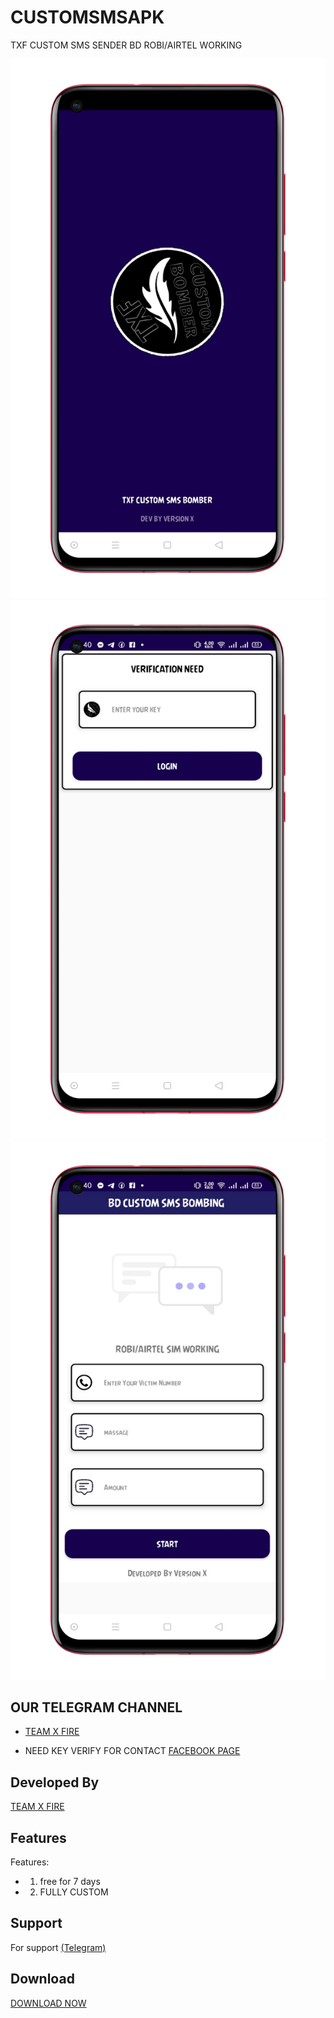 # CUSTOMSMSAPK

  TXF CUSTOM SMS SENDER BD ROBI/AIRTEL WORKING
   
 ![Logo](1685785326411_100.PNG)
 ![Logo](1685785316629_100.PNG)
 ![Logo](1685785451698_100.PNG) 

 
  

  

  

 ## OUR TELEGRAM CHANNEL

  

 - [TEAM X FIRE](https://t.me/TXF2022) 

- NEED KEY VERIFY FOR CONTACT 
 <a href="https://www.facebook.com/team.x.fire.official">FACEBOOK PAGE</a> 

  
  

  

 ## Developed By

  

  

 <a href="https://www.facebook.com/team.x.fire.official">TEAM X FIRE</a> 

  

  

 ## Features 

  

  

  

 Features:  

 - 1)  free for 7 days

 - 2) FULLY CUSTOM


  

  

  

  

 ## Support 

  

 For support <a href="https://t.me/v3rsionx">(Telegram)</a>

  

  

 ## Download  

 <a href="(https://github.com/teamxfire/CUSTOMSMSAPK/raw/main/TXF%20CUSTOM%20BOMBER_.apk)">DOWNLOAD NOW</a> 

 


